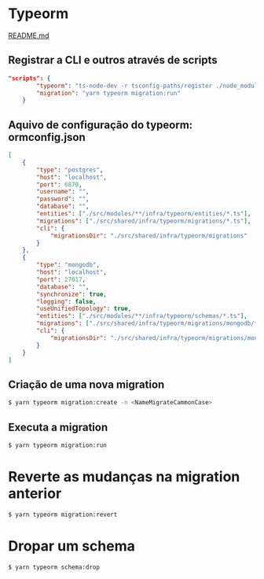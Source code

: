 # Typeorm

[README.md](../README.md)

## Registrar a CLI e outros através de scripts

```JSON
"scripts": {
        "typeorm": "ts-node-dev -r tsconfig-paths/register ./node_modules/typeorm/cli.js",
        "migration": "yarn typeorm migration:run"
    }
```

## Aquivo de configuração do typeorm: ormconfig.json

```JSON
[
    {
        "type": "postgres",
        "host": "localhost",
        "port": 6870,
        "username": "",
        "password": "",
        "database": "",
        "entities": ["./src/modules/**/infra/typeorm/entities/*.ts"],
        "migrations": ["./src/shared/infra/typeorm/migrations/*.ts"],
        "cli": {
            "migrationsDir": "./src/shared/infra/typeorm/migrations"
        }
    },
    {
        "type": "mongodb",
        "host": "localhost",
        "port": 27017,
        "database": "",
        "synchronize": true,
        "logging": false,
        "useUnifiedTopology": true,
        "entities": ["./src/modules/**/infra/typeorm/schemas/*.ts"],
        "migrations": ["./src/shared/infra/typeorm/migrations/mongodb/*.ts"],
        "cli": {
            "migrationsDir": "./src/shared/infra/typeorm/migrations/mongodb"
        }
    }
]
```

## Criação de uma nova migration

```bash
$ yarn typeorm migration:create -n <NameMigrateCammonCase>
```

## Executa a migration

```bash
$ yarn typeorm migration:run
```

# Reverte as mudanças na migration anterior

```bash
$ yarn typeorm migration:revert
```

# Dropar um schema

```bash
$ yarn typeorm schema:drop
```
